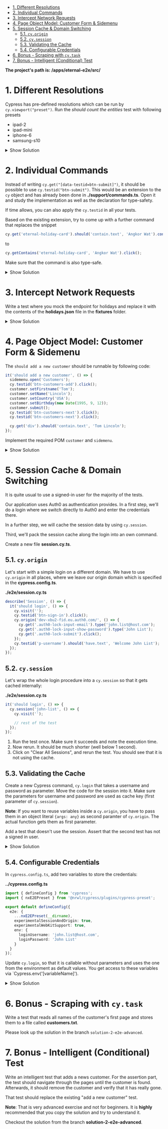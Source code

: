 - [1. Different Resolutions](#1-different-resolutions)
- [2. Individual Commands](#2-individual-commands)
- [3. Intercept Network Requests](#3-intercept-network-requests)
- [4. Page Object Model: Customer Form & Sidemenu](#4-page-object-model-customer-form--sidemenu)
- [5. Session Cache & Domain Switching](#5-session-cache--domain-switching)
  - [5.1. `cy.origin`](#51-cyorigin)
  - [5.2. `cy.session`](#52-cysession)
  - [5.3. Validating the Cache](#53-validating-the-cache)
  - [5.4. Configurable Credentials](#54-configurable-credentials)
- [6. Bonus - Scraping with `cy.task`](#6-bonus---scraping-with-cytask)
- [7. Bonus - Intelligent (Conditional) Test](#7-bonus---intelligent-conditional-test)

**The project's path is: /apps/eternal-e2e/src/**

# 1. Different Resolutions

Cypress has pre-defined resolutions which can be run by `cy.viewport("preset")`. Run the _should count the entities_ test with following presets

- ipad-2
- ipad-mini
- iphone-6
- samsung-s10

<details>
<summary>Show Solution</summary>
<p>

**./e2e/customers.cy.ts**

```typescript
(['ipad-2', 'ipad-mini', 'iphone-6', 'samsung-s10'] as ViewportPreset[]).forEach((preset) => {
  it(`should count the entries in ${preset}`, () => {
    cy.viewport(preset);
    cy.visit('');
    cy.get('[data-testid=btn-customers]').click();
    cy.get('div.row:not(.header)').should('have.length', 10);
  });
});
```

</p>
</details>

# 2. Individual Commands

Instead of writing `cy.get("[data-testid=btn-submit]")`, it should be possible to use `cy.testid("btn-submit")`. This would be an extension to the `cy` object and has already been done in **./support/commands.ts**. Open it and study the implementation as well as the declaration for type-safety.

If time allows, you can also apply the `cy.testid` in all your tests.

Based on the existing extension, try to come up with a further command that replaces the snippet

```typescript
cy.get('eternal-holiday-card').should('contain.text', 'Angkor Wat').contains('Angkor Wat').click();
```

to

```typescript
cy.getContains('eternal-holiday-card', 'Angkor Wat').click();
```

Make sure that the command is also type-safe.

<details>
<summary>Show Solution</summary>
<p>

**./support/commands.ts**

```typescript
declare namespace Cypress {
  interface Chainable<Subject> {
    // ...

    getContains(selector: string, contains: string): Chainable;
  }
}
```

```typescript
Cypress.Commands.add('getContains', (selector: string, contains: string) => {
  cy.get(selector).should('contain', contains);
  return cy.get(selector).contains(contains);
});
```

</p>
</details>

# 3. Intercept Network Requests

Write a test where you mock the endpoint for holidays and replace it with the contents of the **holidays.json** file in the **fixtures** folder.

<details>
<summary>Show Solution</summary>
<p>

**e2e/holidays.cy.ts**

```typescript
it('should mock the holidays', () => {
  cy.intercept('GET', '**/holiday', { fixture: 'holidays.json' });
  cy.visit('');
  cy.testid('btn-holidays').click();
  cy.get('eternal-holiday-card').should('contain.text', 'Unicorn');
});
```

</p>
</details>

# 4. Page Object Model: Customer Form & Sidemenu

The `should add a new customer` should be runnable by following code:

```typescript
it('should add a new customer', () => {
  sidemenu.open('Customers');
  cy.testid('btn-customers-add').click();
  customer.setFirstname('Tom');
  customer.setName('Lincoln');
  customer.setCountry('USA');
  customer.setBirthday(new Date(1995, 9, 12));
  customer.submit();
  cy.testid('btn-customers-next').click();
  cy.testid('btn-customers-next').click();

  cy.get('div').should('contain.text', 'Tom Lincoln');
});
```

Implement the required POM `customer` and `sidemenu`.

<details>
<summary>Show Solution</summary>
<p>

**./pom/sidemenu.pom.ts**

```typescript
class Sidemenu {
  open(name: 'Customers' | 'Holidays') {
    cy.testid(`btn-${name.toLowerCase()}`).click();
  }
}

export const sidemenu = new Sidemenu();
```

**./pom/customer.pom.ts**

```typescript
import { format } from 'date-fns';

class Customer {
  setFirstname(firstname: string) {
    cy.testid('inp-firstname').clear().type(firstname);
  }

  setName(name: string) {
    cy.testid('inp-name').clear().type(name);
  }

  setCountry(country: string) {
    return cy.get('mat-select').click().get('mat-option').contains(country).click();
  }

  setBirthday(date: Date) {
    return cy.get('.formly-birthdate input').clear().type(format(date, 'dd.MM.yyyy'));
  }

  submit() {
    return cy.get('button[type=submit]').click();
  }
}

export const customer = new Customer();
```

</p>
</details>

# 5. Session Cache & Domain Switching

It is quite usual to use a signed-in user for the majority of the tests.

Our application uses Auth0 as authentication provides. In a first step, we'll do a login where we switch directly to Auth0 and enter the credentials there.

In a further step, we will cache the session data by using `cy.session`.

Third, we'll pack the session cache along the login into an own command.

Create a new file **session.cy.ts**.

## 5.1. `cy.origin`

Let's start with a simple login on a different domain. We have to use `cy.origin` in all places, where we leave our origin domain which is specified in the **cypress.config.ts**.

**./e2e/session.cy.ts**

```typescript
describe('Session', () => {
  it('should login', () => {
    cy.visit('');
    cy.testid('btn-sign-in').click();
    cy.origin('dev-xbu2-fid.eu.auth0.com/', () => {
      cy.get('.auth0-lock-input-email').type('john.list@host.com');
      cy.get('.auth0-lock-input-show-password').type('John List');
      cy.get('.auth0-lock-submit').click();
    });
    cy.testid('p-username').should('have.text', 'Welcome John List');
  });
});
```

## 5.2. `cy.session`

Let's wrap the whole login procedure into a `cy.session` so that it gets cached internally:

**./e2e/session.cy.ts**

```typescript
it('should login', () => {
  cy.session('john-list', () => {
    cy.visit('');

    // rest of the test
  });
});
```

1. Run the test once. Make sure it succeeds and note the execution time.
2. Now rerun. It should be much shorter (well below 1 second).
3. Click on "Clear All Sessions", and rerun the test. You should see that it is not using the cache.

## 5.3. Validating the Cache

Create a new Cypress command, `cy.login` that takes a username and password as parameter. Move the code for the session into it. Make sure the parameters for username and password are used as cache key (first parameter of `cy.session`).

**Note**: If you want to reuse variables inside a `cy.origin`, you have to pass them in an object literal `{args: any}` as second paramter of `cy.origin`. The actual function gets them as first parameter.

Add a test that doesn't use the session. Assert that the second test has not a signed in user.

<details>
<summary>Show Solution</summary>
<p>

**./support/commands.ts**

```typescript
// command declaration...

// other commands...

Cypress.Commands.add('login', (username: string, password: string) => {
  cy.session({ username, password }, () => {
    cy.visit('');
    cy.testid('btn-sign-in').click();
    cy.origin(
      'dev-xbu2-fid.eu.auth0.com/',
      { args: { username, password } },
      ({ username, password }) => {
        cy.get('.auth0-lock-input-email').type(username);
        cy.get('.auth0-lock-input-show-password').type(password);
        cy.get('.auth0-lock-submit').click();
      }
    );
    cy.testid('p-username').should('have.text', 'Welcome John List');
  });
});
```

**./e2e/session.cy.ts**

```typescript
describe('Session', () => {
  it('should reuse the session', () => {
    cy.login('john.list@host.com', 'John List');
    cy.visit('');
    cy.testid('p-username').should('have.text', 'Welcome John List');
  });

  it('should not reuse the session', () => {
    cy.visit('');
    cy.testid('p-username').should('not.exist');
  });
});
```

</p>
</details>

## 5.4. Configurable Credentials

In `cypress.config.ts`, add two variables to store the credentials:

**../cypress.config.ts**

```typescript
import { defineConfig } from 'cypress';
import { nxE2EPreset } from '@nrwl/cypress/plugins/cypress-preset';

export default defineConfig({
  e2e: {
    ...nxE2EPreset(__dirname),
    experimentalSessionAndOrigin: true,
    experimentalWebKitSupport: true,
    env: {
      loginUsername: 'john.list@host.com',
      loginPassword: 'John List'
    }
  }
});
```

Update `cy.login`, so that it is callable without parameters and uses the one from the environment as default values. You get access to these variables via `Cypress.env('[variableName]').

<details>
<summary>Show Solution</summary>
<p>

**./support/commands.ts**

```typescript
Cypress.Commands.add('login', (username?: string, password?: string) => {
  if (username === undefined) {
    username = Cypress.env('loginUsername');
  }
  if (password === undefined) {
    password = Cypress.env('loginPassword');
  }

  cy.session({ username, password }, () => {
    cy.visit('');
    cy.testid('btn-sign-in').click();
    cy.origin(
      'dev-xbu2-fid.eu.auth0.com/',
      { args: { username, password } },
      ({ username, password }) => {
        cy.get('.auth0-lock-input-email').type(username);
        cy.get('.auth0-lock-input-show-password').type(password);
        cy.get('.auth0-lock-submit').click();
      }
    );
    cy.testid('p-username').should('have.text', 'Welcome John List');
  });
});
```

</p>
</details>

# 6. Bonus - Scraping with `cy.task`

Write a test that reads all names of the customer's first page and stores them to a file called **customers.txt**.

Please look up the solution in the branch `solution-2-e2e-advanced`.

# 7. Bonus - Intelligent (Conditional) Test

Write an intelligent test that adds a news customer. For the assertion part, the test should navigate through the pages until the customer is found. Afterwards, it should remove the customer and verify that it has really gone.

That test should replace the existing "add a new customer" test.

**Note**: That is very advanced exercise and not for beginners. It is **highly** recommended that you copy the solution and try to understand it.

Checkout the solution from the branch **solution-2-e2e-advanced**.
